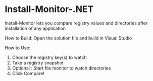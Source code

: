 # Install-Monitor-.NET
Install-Monitor lets you compare registry values and directories after installation of any application 

How to Build:
Open the solution file and build in Visual Studio

How to Use: 
1) Choose the registry key(s) to watch
2) Take a registry snapshot
3) Optional : Start file monitor to watch directories
4) Click Compare! 
